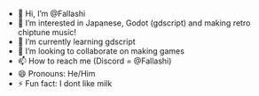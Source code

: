 - 👋 Hi, I’m @Fallashi
- 👀 I’m interested in Japanese, Godot (gdscript) and making retro chiptune music!
- 🌱 I’m currently learning gdscript 
- 💞️ I’m looking to collaborate on making games
- 📫 How to reach me (Discord = @Fallashi)
- 😄 Pronouns: He/Him
- ⚡ Fun fact: I dont like milk

<!---
Fallashi/Fallashi is a ✨ special ✨ repository because its `README.md` (this file) appears on your GitHub profile.
You can click the Preview link to take a look at your changes.
--->
